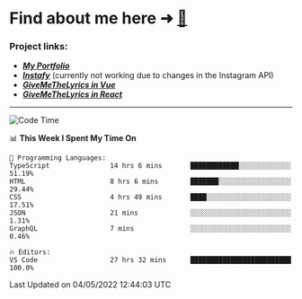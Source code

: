 # Find about me here ➜ [🧑](https://pauabella.dev)

### Project links:
- ***[My Portfolio](https://pauabella.dev)***
- ***[Instafy](https://instafy.me)*** (currently not working due to changes in the Instagram API)
- ***[GiveMeTheLyrics in Vue](https://lyrics.pauabella.dev)***
- ***[GiveMeTheLyrics in React](https://pauabella.dev/GiveMeTheLyrics)***

---
<!--START_SECTION:waka-->
![Code Time](http://img.shields.io/badge/Code%20Time-1%2C013%20hrs%2031%20mins-blue)

📊 **This Week I Spent My Time On** 

```text
💬 Programming Languages: 
TypeScript               14 hrs 6 mins       ████████████░░░░░░░░░░░░░   51.19% 
HTML                     8 hrs 6 mins        ███████░░░░░░░░░░░░░░░░░░   29.44% 
CSS                      4 hrs 49 mins       ████░░░░░░░░░░░░░░░░░░░░░   17.51% 
JSON                     21 mins             ░░░░░░░░░░░░░░░░░░░░░░░░░   1.31% 
GraphQL                  7 mins              ░░░░░░░░░░░░░░░░░░░░░░░░░   0.46%

🔥 Editors: 
VS Code                  27 hrs 32 mins      █████████████████████████   100.0%

```


 Last Updated on 04/05/2022 12:44:03 UTC
<!--END_SECTION:waka-->
